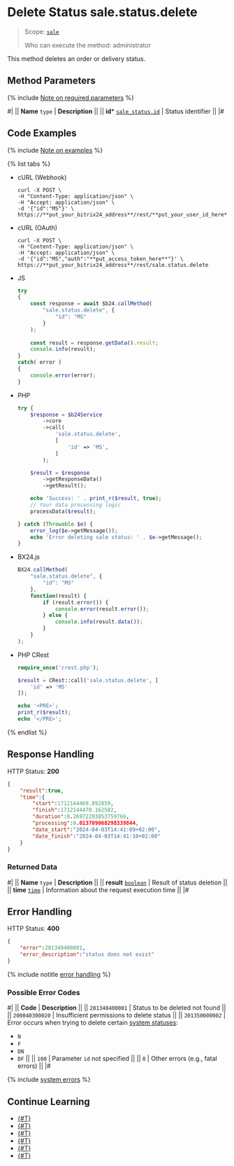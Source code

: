 # Delete Status sale.status.delete

> Scope: [`sale`](../../scopes/permissions.md)
>
> Who can execute the method: administrator

This method deletes an order or delivery status.

## Method Parameters

{% include [Note on required parameters](../../../_includes/required.md) %}

#|
|| **Name**
`type` | **Description** ||
|| **id***
[`sale_status.id`](../data-types.md) | Status identifier ||
|#

## Code Examples

{% include [Note on examples](../../../_includes/examples.md) %}

{% list tabs %}

- cURL (Webhook)

    ```http
    curl -X POST \
    -H "Content-Type: application/json" \
    -H "Accept: application/json" \
    -d '{"id":"MS"}' \
    https://**put_your_bitrix24_address**/rest/**put_your_user_id_here**/**put_your_webhook_here**/sale.status.delete
    ```

- cURL (OAuth)

    ```http
    curl -X POST \
    -H "Content-Type: application/json" \
    -H "Accept: application/json" \
    -d '{"id":"MS","auth":"**put_access_token_here**"}' \
    https://**put_your_bitrix24_address**/rest/sale.status.delete
    ```

- JS

    ```js
    try
    {
    	const response = await $b24.callMethod(
    		"sale.status.delete", {
    			"id": "MS"
    		}
    	);
    	
    	const result = response.getData().result;
    	console.info(result);
    }
    catch( error )
    {
    	console.error(error);
    }
    ```

- PHP

    ```php
    try {
        $response = $b24Service
            ->core
            ->call(
                'sale.status.delete',
                [
                    'id' => 'MS',
                ]
            );
    
        $result = $response
            ->getResponseData()
            ->getResult();
    
        echo 'Success: ' . print_r($result, true);
        // Your data processing logic
        processData($result);
    
    } catch (Throwable $e) {
        error_log($e->getMessage());
        echo 'Error deleting sale status: ' . $e->getMessage();
    }
    ```

- BX24.js

    ```js
    BX24.callMethod(
        "sale.status.delete", {
            "id": "MS"
        },
        function(result) {
            if (result.error()) {
                console.error(result.error());
            } else {
                console.info(result.data());
            }
        }
    );
    ```

- PHP CRest

    ```php
    require_once('crest.php');

    $result = CRest::call('sale.status.delete', [
        'id' => 'MS'
    ]);

    echo '<PRE>';
    print_r($result);
    echo '</PRE>';
    ```

{% endlist %}

## Response Handling

HTTP Status: **200**

```json
{
    "result":true,
    "time":{
        "start":1712144469.892859,
        "finish":1712144470.162582,
        "duration":0.26972293853759766,
        "processing":0.013709068298339844,
        "date_start":"2024-04-03T14:41:09+02:00",
        "date_finish":"2024-04-03T14:41:10+02:00"
    }
}
```

### Returned Data

#|
|| **Name**
`type` | **Description** ||
|| **result**
[`boolean`](../../data-types.md) | Result of status deletion ||
|| **time**
[`time`](../../data-types.md) | Information about the request execution time ||
|#

## Error Handling

HTTP Status: **400**

```json
{ 
    "error":201340400001,
    "error_description":"status does not exist"
}
```

{% include notitle [error handling](../../../_includes/error-info.md) %}

### Possible Error Codes

#|
|| **Code** | **Description** ||
|| `201340400001` | Status to be deleted not found ||
|| `200040300020` | Insufficient permissions to delete status ||
|| `201350000002` | Error occurs when trying to delete certain [system statuses](./index.md):
- `N`
- `F`
- `DN`
- `DF`
||
|| `100` | Parameter `id` not specified ||
|| `0` | Other errors (e.g., fatal errors) ||
|#

{% include [system errors](../../../_includes/system-errors.md) %}

## Continue Learning

- [{#T}](./index.md)
- [{#T}](./sale-status-add.md)
- [{#T}](./sale-status-update.md)
- [{#T}](./sale-status-get.md)
- [{#T}](./sale-status-list.md)
- [{#T}](./sale-status-get-fields.md)